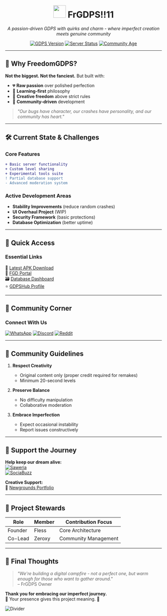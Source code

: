 <h1 align="center">
  <img src="https://fless.ps.fhgdps.com/dashboard/icon.png" width="40"/>
  FrGDPS!!11
</h1>

<p align="center">
  <em>A passion-driven GDPS with quirks and charm - where imperfect creation meets genuine community</em>
</p>

<div align="center">
  
  [![GDPS Version](https://img.shields.io/badge/version-2.1.3-orange)](https://fless.rf.gd/download.php)
  [![Server Status](https://img.shields.io/badge/status-🟢_Alive-green)](https://fless.ps.fhgdps.com)
  [![Community Age](https://img.shields.io/badge/active_since-2024-blue)]()

</div>

---

## 🌱 Why FreedomGDPS?

**Not the biggest. Not the fanciest.** But built with:

- 💔 **Raw passion** over polished perfection
- 🧠 **Learning-first** philosophy
- 🌈 **Creative freedom** above strict rules
- 🤝 **Community-driven** development

> *"Our bugs have character, our crashes have personality, and our community has heart."*

---

## 🛠 Current State & Challenges

### Core Features
```diff
+ Basic server functionality
+ Custom level sharing
+ Experimental tools suite
! Partial database support
- Advanced moderation system
```

### Active Development Areas
- **Stability Improvements** (reduce random crashes)
- **UI Overhaul Project** (WIP)
- **Security Framework** (basic protections)
- **Database Optimization** (better uptime)

---

## 🚀 Quick Access

### Essential Links
🔗 [Latest APK Download](https://fless.rf.gd/download.php)  
🔧 [FGD Portal](https://fless.rf.gd)  
🗃️ [Database Dashboard](https://fless.ps.fhgdps.com)  
⭐ [GDPSHub Profile](https://gdpshub.com/gdps/2924)

---

## 👥 Community Corner

### Connect With Us
[![WhatsApp](https://img.shields.io/badge/WhatsApp_Group-25D366?logo=whatsapp)](https://chat.whatsapp.com/Fmh5DoSjbWkBje0ab3RAEF)
[![Discord](https://img.shields.io/badge/Discord-5865F2?logo=discord)](https://discord.gg/YyeZ2Sxjgf)
[![Reddit](https://img.shields.io/badge/Subreddit-FF4500?logo=reddit)](https://www.reddit.com/r/FrGDPS)

---

## 📜 Community Guidelines

1. **Respect Creativity**  
   - Original content only (proper credit required for remakes)
   - Minimum 20-second levels

2. **Preserve Balance**  
   - No difficulty manipulation
   - Collaborative moderation

3. **Embrace Imperfection**  
   - Expect occasional instability
   - Report issues constructively

---

## 💌 Support the Journey

**Help keep our dream alive:**  
[![Saweria](https://img.shields.io/badge/Support-Saweria-FFD700)](https://saweria.co/thiosaputra)  
[![SociaBuzz](https://img.shields.io/badge/Back-SociaBuzz-FF69B4)](https://sociabuzz.com/ameliapt)

**Creative Support:**  
🎨 [Newgrounds Portfolio](https://rotenfles777.newgrounds.com/)

---

## 🌟 Project Stewards

| Role       | Member     | Contribution Focus |
|------------|------------|--------------------|
| Founder    | Fless      | Core Architecture  |
| Co-Lead    | Zeroxy     | Community Management|

---

## 💬 Final Thoughts

> *"We're building a digital campfire - not a perfect one, but warm enough for those who want to gather around."*  
> – FrGDPS Owner

**Thank you for embracing our imperfect journey.**  
🧡 Your presence gives this project meaning. 🧡

![Divider](https://raw.githubusercontent.com/andreasbm/readme/master/assets/lines/rainbow.png)
